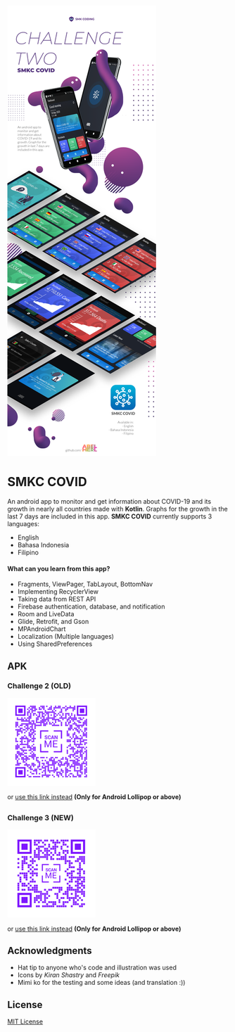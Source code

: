 ![preview](https://github.com/abelherl/smkc-covid/blob/master/git2_updated.png?raw=true)

# SMKC COVID
An android app to monitor and get information about COVID-19 and its growth in nearly all countries made with <b>Kotlin</b>. Graphs for the growth in the last 7 days are included in this app. <b>SMKC COVID</b> currently supports 3 languages:
* English
* Bahasa Indonesia
* Filipino

#### What can you learn from this app?
  * Fragments, ViewPager, TabLayout, BottomNav
  * Implementing RecyclerView
  * Taking data from REST API
  * Firebase authentication, database, and notification
  * Room and LiveData
  * Glide, Retrofit, and Gson
  * MPAndroidChart
  * Localization (Multiple languages)
  * Using SharedPreferences

## APK

### Challenge 2 (OLD)
<img src="https://github.com/abelherl/smkc-covid/blob/master/qr.png" alt="qr" width="200" height="200">

or [use this link instead](https://drive.google.com/file/d/1OiuCPtfR6QHSGdlhjK_JoE1v3sV1FNSB/view?usp=sharing) **(Only for Android Lollipop or above)** 

## 

### Challenge 3 (NEW)
<img src="https://github.com/abelherl/smkc-covid/blob/master/qr2.png" alt="qr" width="200" height="200">

or [use this link instead](https://drive.google.com/file/d/1B4dzXiAwO6rDSNtv4LFdl3bbf6jvfok1/view?usp=sharing) **(Only for Android Lollipop or above)** 

## Acknowledgments
* Hat tip to anyone who's code and illustration was used
* Icons by <i>Kiran Shastry</i> and <i>Freepik</i>
* Mimi ko for the testing and some ideas (and translation :))

## License
[MIT License](https://github.com/abelherl/smkc-covid/blob/master/LICENSE)
